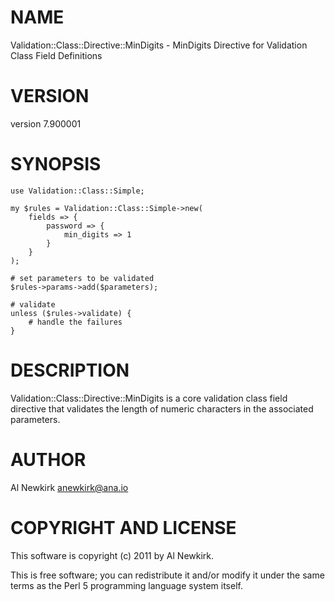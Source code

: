 # NAME

Validation::Class::Directive::MinDigits - MinDigits Directive for Validation Class Field Definitions

# VERSION

version 7.900001

# SYNOPSIS

    use Validation::Class::Simple;

    my $rules = Validation::Class::Simple->new(
        fields => {
            password => {
                min_digits => 1
            }
        }
    );

    # set parameters to be validated
    $rules->params->add($parameters);

    # validate
    unless ($rules->validate) {
        # handle the failures
    }

# DESCRIPTION

Validation::Class::Directive::MinDigits is a core validation class field
directive that validates the length of numeric characters in the associated
parameters.

# AUTHOR

Al Newkirk <anewkirk@ana.io>

# COPYRIGHT AND LICENSE

This software is copyright (c) 2011 by Al Newkirk.

This is free software; you can redistribute it and/or modify it under
the same terms as the Perl 5 programming language system itself.
